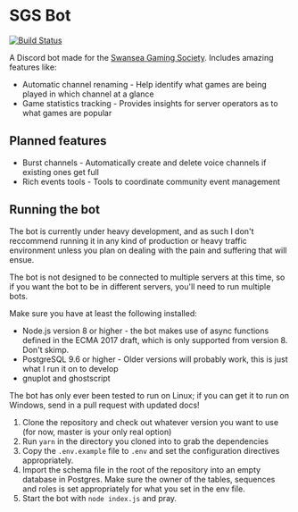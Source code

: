 # SGS Bot

[![Build Status](https://travis-ci.org/ciarancrocker/sgs_bot.svg?branch=master)](https://travis-ci.org/ciarancrocker/sgs_bot)

A Discord bot made for the [Swansea Gaming Society](https://sugaming.co.uk).
Includes amazing features like:

* Automatic channel renaming - Help identify what games are being played in
which channel at a glance
* Game statistics tracking - Provides insights for server operators as to what
games are popular

## Planned features

* Burst channels - Automatically create and delete voice channels if existing
ones get full
* Rich events tools - Tools to coordinate community event management

## Running the bot

The bot is currently under heavy development, and as such I don't reccommend
running it in any kind of production or heavy traffic environment unless you
plan on dealing with the pain and suffering that will ensue.

The bot is not designed to be connected to multiple servers at this time, so if
you want the bot to be in different servers, you'll need to run multiple bots.

Make sure you have at least the following installed:

* Node.js version 8 or higher - the bot makes use of async functions defined in
the ECMA 2017 draft, which is only supported from version 8. Don't skimp.
* PostgreSQL 9.6 or higher - Older versions will probably work, this is just
what I run it on to develop
* gnuplot and ghostscript

The bot has only ever been tested to run on Linux; if you can get it to run on
Windows, send in a pull request with updated docs!

1. Clone the repository and check out whatever version you want to use (for now,
   master is your only real option)
2. Run `yarn` in the directory you cloned into to grab the dependencies
3. Copy the `.env.example` file to `.env` and set the configuration directives
   appropriately.
4. Import the schema file in the root of the repository into an empty database
   in Postgres. Make sure the owner of the tables, sequences and roles is set
   appropriately for what you set in the env file.
5. Start the bot with `node index.js` and pray.

